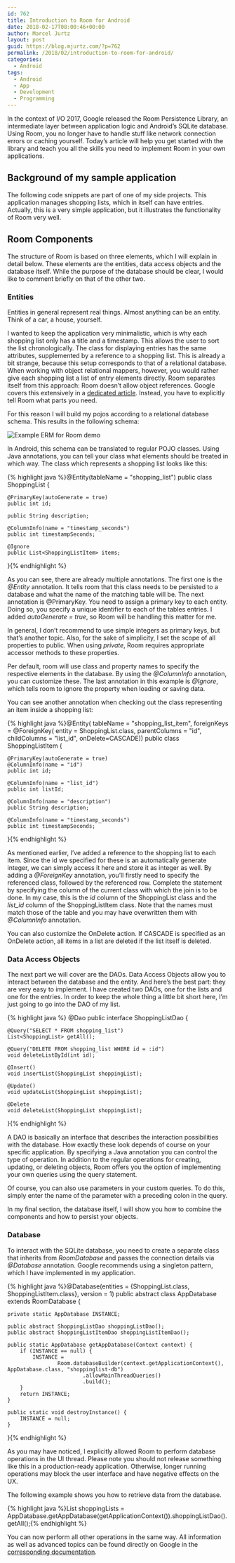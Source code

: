 ```yaml
---
id: 762
title: Introduction to Room for Android
date: 2018-02-17T08:00:46+00:00
author: Marcel Jurtz
layout: post
guid: https://blog.mjurtz.com/?p=762
permalink: /2018/02/introduction-to-room-for-android/
categories:
  - Android
tags:
  - Android
  - App
  - Development
  - Programming
---
```

In the context of I/O 2017, Google released the Room Persistence Library, an intermediate layer between application logic and Android&#8217;s SQLite database. Using Room, you no longer have to handle stuff like network connection errors or caching yourself. Today&#8217;s article will help you get started with the library and teach you all the skills you need to implement Room in your own applications.

## Background of my sample application

The following code snippets are part of one of my side projects. This application manages shopping lists, which in itself can have entries. Actually, this is a very simple application, but it illustrates the functionality of Room very well.

## Room Components

The structure of Room is based on three elements, which I will explain in detail below. These elements are the entities, data access objects and the database itself. While the purpose of the database should be clear, I would like to comment briefly on that of the other two.

### Entities

Entities in general represent real things. Almost anything can be an entity. Think of a car, a house, yourself.

I wanted to keep the application very minimalistic, which is why each shopping list only has a title and a timestamp. This allows the user to sort the list chronologically. The class for displaying entries has the same attributes, supplemented by a reference to a shopping list. This is already a bit strange, because this setup corresponds to that of a relational database. When working with object relational mappers, however, you would rather give each shopping list a list of entry elements directly. Room separates itself from this approach: Room doesn&#8217;t allow object references. Google covers this extensively in a [dedicated article](https://developer.android.com/training/data-storage/room/referencing-data.html#understand-no-object-references). Instead, you have to explicitly tell Room what parts you need.

For this reason I will build my pojos according to a relational database schema. This results in the following schema:

![Example ERM for Room demo](room_db_introduction_erm.png)

In Android, this schema can be translated to regular POJO classes. Using Java annotations, you can tell your class what elements should be treated in which way. The class which represents a shopping list looks like this:

{% highlight java %}@Entity(tableName = "shopping_list")
public class ShoppingList {

    @PrimaryKey(autoGenerate = true)
    public int id;

    public String description;

    @ColumnInfo(name = "timestamp_seconds")
    public int timestampSeconds;

    @Ignore
    public List<ShoppingListItem> items;
}{% endhighlight %}

As you can see, there are already multiple annotations. The first one is the _@Entity_ annotation. It tells room that this class needs to be persisted to a database and what the name of the matching table will be. The next annotation is @PrimaryKey. You need to assign a primary key to each entity. Doing so, you specify a unique identifier to each of the tables entries. I added _autoGenerate = true_, so Room will be handling this matter for me.

In general, I don&#8217;t recommend to use simple integers as primary keys, but that&#8217;s another topic. Also, for the sake of simplicity, I set the scope of all properties to public. When using _private_, Room requires appropriate accessor methods to these properties.

Per default, room will use class and property names to specify the respective elements in the database. By using the _@ColumnInfo_ annotation, you can customize these. The last annotation in this example is _@Ignore_, which tells room to ignore the property when loading or saving data.

You can see another annotation when checking out the class representing an item inside a shopping list:

{% highlight java %}@Entity(
        tableName = "shopping_list_item",
        foreignKeys = @ForeignKey(
                entity = ShoppingList.class,
                parentColumns = "id",
                childColumns = "list_id",
                onDelete=CASCADE))
public class ShoppingListItem {

    @PrimaryKey(autoGenerate = true)
    @ColumnInfo(name = "id")
    public int id;

    @ColumnInfo(name = "list_id")
    public int listId;

    @ColumnInfo(name = "description")
    public String description;

    @ColumnInfo(name = "timestamp_seconds")
    public int timestampSeconds;
}{% endhighlight %}

As mentioned earlier, I&#8217;ve added a reference to the shopping list to each item. Since the id we specified for these is an automatically generate integer, we can simply access it here and store it as integer as well. By adding a _@ForeignKey_ annotation, you&#8217;ll firstly need to specify the referenced class, followed by the referenced row. Complete the statement by specifying the column of the current class with which the join is to be done. In my case, this is the _id_ column of the ShoppingList class and the _list_id_ column of the ShoppingListItem class. Note that the names must match those of the table and you may have overwritten them with _@ColumnInfo_ annotation.

You can also customize the OnDelete action. If CASCADE is specified as an OnDelete action, all items in a list are deleted if the list itself is deleted.

### Data Access Objects

The next part we will cover are the DAOs. Data Access Objects allow you to interact between the database and the entity. And here&#8217;s the best part: they are very easy to implement. I have created two DAOs, one for the lists and one for the entries. In order to keep the whole thing a little bit short here, I&#8217;m just going to go into the DAO of my list.

{% highlight java %}
@Dao
public interface ShoppingListDao {

    @Query("SELECT * FROM shopping_list")
    List<ShoppingList> getAll();

    @Query("DELETE FROM shopping_list WHERE id = :id")
    void deleteListById(int id);

    @Insert()
    void insertList(ShoppingList shoppingList);

    @Update()
    void updateList(ShoppingList shoppingList);

    @Delete
    void deleteList(ShoppingList shoppingList);
}{% endhighlight %}

A DAO is basically an interface that describes the interaction possibilities with the database. How exactly these look depends of course on your specific application. By specifying a Java annotation you can control the type of operation. In addition to the regular operations for creating, updating, or deleting objects, Room offers you the option of implementing your own queries using the query statement.

Of course, you can also use parameters in your custom queries. To do this, simply enter the name of the parameter with a preceding colon in the query.

In my final section, the database itself, I will show you how to combine the components and how to persist your objects.

### Database

To interact with the SQLite database, you need to create a separate class that inherits from _RoomDatabase_ and passes the connection details via _@Database_ annotation. Google recommends using a singleton pattern, which I have implemented in my application.

{% highlight java %}@Database(entities = {ShoppingList.class, ShoppingListItem.class}, version = 1)
public abstract class AppDatabase extends RoomDatabase {

    private static AppDatabase INSTANCE;

    public abstract ShoppingListDao shoppingListDao();
    public abstract ShoppingListItemDao shoppingListItemDao();

    public static AppDatabase getAppDatabase(Context context) {
        if (INSTANCE == null) {
            INSTANCE =
                    Room.databaseBuilder(context.getApplicationContext(), AppDatabase.class, "shoppinglist-db")
                            .allowMainThreadQueries()
                            .build();
        }
        return INSTANCE;
    }

    public static void destroyInstance() {
        INSTANCE = null;
    }
}{% endhighlight %}

As you may have noticed, I explicitly allowed Room to perform database operations in the UI thread. Please note you should not release something like this in a production-ready application. Otherwise, longer running operations may block the user interface and have negative effects on the UX.

The following example shows you how to retrieve data from the database.

{% highlight java %}List<ShoppingList> shoppingLists = AppDatabase.getAppDatabase(getApplicationContext()).shoppingListDao().getAll();{% endhighlight %}

You can now perform all other operations in the same way. All information as well as advanced topics can be found directly on Google in the [corresponding documentation](https://developer.android.com/topic/libraries/architecture/room.html).